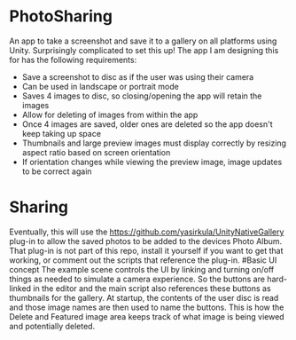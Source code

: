# PhotoSharing
An app to take a screenshot and save it to a gallery on all platforms using Unity.  Surprisingly complicated to set this up!  The app I am designing this for has the following requirements:
* Save a screenshot to disc as if the user was using their camera
* Can be used in landscape or portrait mode
* Saves 4 images to disc, so closing/opening the app will retain the images
* Allow for deleting of images from within the app
* Once 4 images are saved, older ones are deleted so the app doesn't keep taking up space
* Thumbnails and large preview images must display correctly by resizing aspect ratio based on screen orientation
* If orientation changes while viewing the preview image, image updates to be correct again

# Sharing
Eventually, this will use the https://github.com/yasirkula/UnityNativeGallery plug-in to allow the saved photos to be added to the devices Photo Album. That plug-in is not part of this repo, install it yourself if you want to get that working, or comment out the scripts that reference the plug-in.
#Basic UI concept
The example scene controls the UI by linking and turning on/off things as needed to simulate a camera experience. So the buttons are hard-linked in the editor and the main script also references these buttons as thumbnails for the gallery. At startup, the contents of the user disc is read and those image names are then used to name the buttons. This is how the Delete and Featured image area keeps track of what image is being viewed and potentially deleted.
